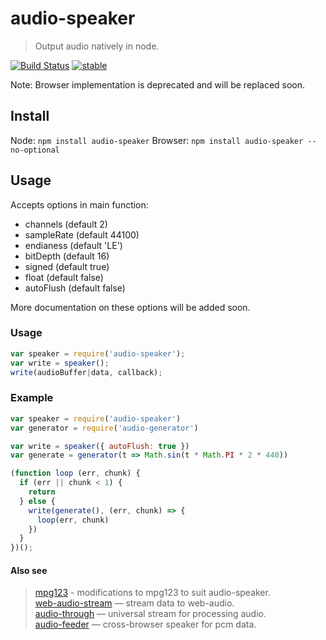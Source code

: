 # audio-speaker

> Output audio natively in node.

[![Build Status](https://api.travis-ci.org/audiojs/audio-speaker.svg?branch=release-2.0)](https://travis-ci.org/audiojs/audio-speaker) [![stable](http://badges.github.io/stability-badges/dist/stable.svg)](http://github.com/badges/stability-badges)

Note: Browser implementation is deprecated and will be replaced soon.

## Install

Node: `npm install audio-speaker`
Browser: `npm install audio-speaker --no-optional`

## Usage

Accepts options in main function:

 - channels (default 2)
 - sampleRate (default 44100)
 - endianess (default 'LE')
 - bitDepth (default 16)
 - signed (default true)
 - float (default false)
 - autoFlush (default false)

More documentation on these options will be added soon.

### Usage

```js
var speaker = require('audio-speaker');
var write = speaker();
write(audioBuffer|data, callback);
```

### Example

```js
var speaker = require('audio-speaker')
var generator = require('audio-generator')

var write = speaker({ autoFlush: true })
var generate = generator(t => Math.sin(t * Math.PI * 2 * 440))

(function loop (err, chunk) {
  if (err || chunk < 1) {
    return
  } else {
    write(generate(), (err, chunk) => {
      loop(err, chunk)
    })
  }
})();
```

#### Also see

> [mpg123](https://github.com/audiojs/mpg123) - modifications to mpg123 to suit audio-speaker.<br/>
> [web-audio-stream](https://github.com/audiojs/web-audio-stream) — stream data to web-audio.<br/>
> [audio-through](http://npmjs.org/package/audio-through) — universal stream for processing audio.<br/>
> [audio-feeder](https://github.com/brion/audio-feeder) — cross-browser speaker for pcm data.<br/>
